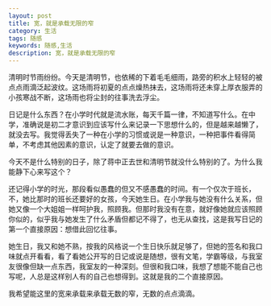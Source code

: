 ```yaml
---
layout: post
title: 宽，就是承载无限的窄
category: 生活
tags: 随感
keywords: 随感,生活
description: 宽，就是承载无限的窄
---
```



清明时节雨纷纷。今天是清明节，也依稀的下着毛毛细雨，路旁的积水上轻轻的被点点雨滴泛起波纹。这场雨将初夏的点点燥热抹去，这场雨将还未穿上厚衣服弄的小孩寒战不断，这场雨也将尘封的往事洗去浮尘。

日记是什么东西？在小学时代就是流水账，每天千篇一律，不知道写什么。在中学，准确说是初二才意识到应该写什么来记录一下思想什么的，但是越来越懒了，就没去写。我觉得丢失了一种在小学的习惯或说是一种意识，一种把事件看得简单，不考虑其他因素的意识，认定了就要去做的意识。

今天不是什么特别的日子，除了蒋中正去世和清明节就没什么特别的了。为什么我能静下心来写这个？

还记得小学的时光，那段看似愚蠢的但又不感愚蠢的时间。有一个仅次于班长，不，她比那时的班长还要好的女孩，今天她生日。在小学我与她没有什么关系，但她又像一个大姐姐一样呵护我，照顾我。但那时我没有在意，就好像她就应该照顾你似的，似乎我与她发生了什么矛盾但都记不得了，也无从查找，这是我写日记的第一个直接原因：想借此回忆往事。

她生日，我又和她不熟，按我的风格说一个生日快乐就足够了，但她的签名和我口味就点开看看，看了看她公开写的日记或说是随想，很有文笔，学霸等级，与我室友很像但缺一点东西，我室友的一种深刻。但很和我口味，我想了想能不能自己也写呢，人总是这样别人有的自己也想得到。这就是我的二个直接原因。

我希望能这里的宽来承载来承载无数的窄，无数的点点滴滴。